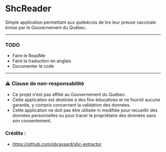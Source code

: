 # ShcReader
Simple application permettant aux québécois de lire leur preuve vaccinale émise par le Gouvernement du Québec.

---
### TODO
 - Faire le ReadMe
 - Faire la traduction en anglais
 - Documenter le code

---

### ⚠️ Clause de non-responsabilité

* Ce projet n'est pas affilié au Gouvernement du Québec.
* Cette application est destinée à des fins éducatives et ne fournit aucune garantie, y compris concernant la validation des données.
* Cette application ne doit pas être utilisée ni modifiée pour recueillir des données personnelles ou pour tracer le propriétaire des données sans son consentement.

### Crédits :

* https://github.com/obrassard/shc-extractor
